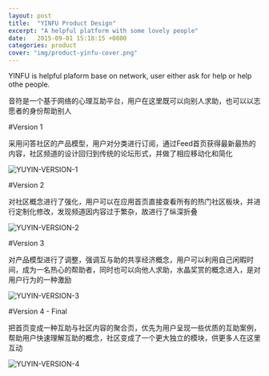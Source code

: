```yaml
---
layout: post
title:  "YINFU Product Design"
excerpt: "A helpful platform with some lovely people"
date:   2015-09-01 15:18:15 +0800
categories: product
cover: "img/product-yinfu-cover.png"
---
```


YINFU is helpful plaform base on network, user either ask for help or help othe people.

音符是一个基于网络的心理互助平台，用户在这里既可以向别人求助，也可以以志愿者的身份帮助别人

#Version 1

采用问答社区的产品模型，用户对分类进行订阅，通过Feed首页获得最新最热的内容，社区频道的设计回归到传统的论坛形式，并做了相应移动化和简化

![YUYIN-VERSION-1](/img/product-yinfu-v1.png)

#Version 2

对社区概念进行了强化，用户可以在应用首页直接查看所有的热门社区板块，并进行定制化修改，发现频道因内容过于繁杂，故进行了纵深折叠

![YUYIN-VERSION-2](/img/product-yinfu-v2.png)

#Version 3

对产品模型进行了调整，强调互与助的共享经济概念，用户可以利用自己闲暇时间，成为一名热心的帮助者，同时也可以向他人求助，水晶奖赏的概念进入，是对用户行为的一种激励

![YUYIN-VERSION-3](/img/product-yinfu-v3.png)

#Version 4 - Final

把首页变成一种互助与社区内容的聚合页，优先为用户呈现一些优质的互助案例，帮助用户快速理解互助的概念，社区变成了一个更大独立的模块，供更多人在这里互动

![YUYIN-VERSION-4](/img/product-yinfu-v4.png)